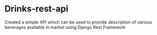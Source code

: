 # Drinks-rest-api
Created a simple API which can be used to provide description of various beverages available in market using Django Rest Framework
